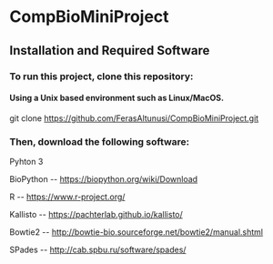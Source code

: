 # CompBioMiniProject
## Installation and Required Software 

### To run this project, clone this repository:
#### Using a Unix based environment such as Linux/MacOS. 

git clone https://github.com/FerasAltunusi/CompBioMiniProject.git

### Then, download the following software:

Pyhton 3

BioPython -- https://biopython.org/wiki/Download

R -- https://www.r-project.org/

Kallisto -- https://pachterlab.github.io/kallisto/

Bowtie2 -- http://bowtie-bio.sourceforge.net/bowtie2/manual.shtml

SPades -- http://cab.spbu.ru/software/spades/
